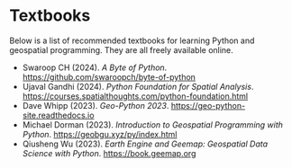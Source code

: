 # Textbooks

Below is a list of recommended textbooks for learning Python and geospatial programming. They are all freely available online.

- Swaroop CH (2024). _A Byte of Python_. <https://github.com/swaroopch/byte-of-python>
- Ujaval Gandhi (2024). _Python Foundation for Spatial Analysis_. <https://courses.spatialthoughts.com/python-foundation.html>
- Dave Whipp (2023). _Geo-Python 2023_. <https://geo-python-site.readthedocs.io>
- Michael Dorman (2023). _Introduction to Geospatial Programming with Python_. <https://geobgu.xyz/py/index.html>
- Qiusheng Wu (2023). _Earth Engine and Geemap: Geospatial Data Science with Python_. <https://book.geemap.org>

